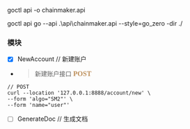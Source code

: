 
goctl api -o chainmaker.api

goctl api go --api .\api\chainmaker.api --style=go_zero -dir ./




### 模块

- [x] NewAccount // 新建账户 
- > 新建账户接口 <font face="隶书" color=#be905c size=3>**POST**</font>
```shell
// POST
curl --location '127.0.0.1:8888/account/new' \
--form 'algo="SM2"' \
--form 'name="user"'
```


- [ ] GenerateDoc // 生成文档